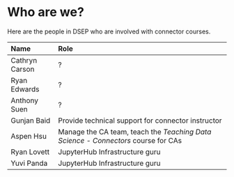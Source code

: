 # Who are we?

Here are the people in DSEP who are involved with connector courses.

| Name | Role |
| :--- | :--- |
| Cathryn Carson | ? |
| Ryan Edwards | ? |
| Anthony Suen | ? |
| Gunjan Baid | Provide technical support for connector instructor |
| Aspen Hsu | Manage the CA team, teach the _Teaching Data Science - Connectors_ course for CAs |
| Ryan Lovett | JupyterHub Infrastructure guru |
| Yuvi Panda | JupyterHub Infrastructure guru |



